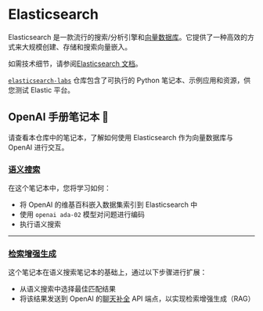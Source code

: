 # Elasticsearch

Elasticsearch 是一款流行的搜索/分析引擎和[向量数据库](https://www.elastic.co/elasticsearch/vector-database)。它提供了一种高效的方式来大规模创建、存储和搜索向量嵌入。

如需技术细节，请参阅[Elasticsearch 文档](https://www.elastic.co/guide/en/elasticsearch/reference/current/knn-search.html)。

[`elasticsearch-labs`](https://github.com/elastic/elasticsearch-labs) 仓库包含了可执行的 Python 笔记本、示例应用和资源，供您测试 Elastic 平台。

## OpenAI 手册笔记本 📒

请查看本仓库中的笔记本，了解如何使用 Elasticsearch 作为向量数据库与 OpenAI 进行交互。

### [语义搜索](https://github.com/openai/openai-cookbook/blob/main/examples/vector_databases/elasticsearch/elasticsearch-semantic-search.ipynb)

在这个笔记本中，您将学习如何：

- 将 OpenAI 的维基百科嵌入数据集索引到 Elasticsearch 中
- 使用 `openai ada-02` 模型对问题进行编码
- 执行语义搜索

<hr>

### [检索增强生成](https://github.com/openai/openai-cookbook/blob/main/examples/vector_databases/elasticsearch/elasticsearch-retrieval-augmented-generation.ipynb)

这个笔记本在语义搜索笔记本的基础上，通过以下步骤进行扩展：

- 从语义搜索中选择最佳匹配结果
- 将该结果发送到 OpenAI 的[聊天补全](https://platform.openai.com/docs/guides/gpt/chat-completions-api) API 端点，以实现检索增强生成（RAG）